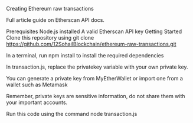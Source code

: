 Creating Ethereum raw transactions


Full article guide on Etherscan API docs.

Prerequisites
Node.js installed
A valid Etherscan API key
Getting Started
Clone this repository using git clone https://github.com/12SohailBlockchain/ethereum-raw-transactions.git

In a terminal, run npm install to install the required dependencies

In transaction.js, replace the privatekey variable with your own private key.

You can generate a private key from MyEtherWallet or import one from a wallet such as Metamask

Remember, private keys are sensitive information, do not share them with your important accounts.

Run this code using the command node transaction.js
